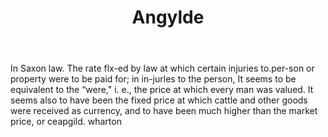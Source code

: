 ---
title: Angylde
letter: A
permalink: "/definitions/angylde.html"
body: In Saxon law. The rate flx-ed by law at which certain injuries to.per-son or
  property were to be paid for; in in-jurles to the person, It seems to be equivalent
  to the “were," i. e., the price at which every man was valued. It seems also to
  have been the fixed price at which cattle and other goods were received as currency,
  and to have been much higher than the market price, or ceapgild. wharton
published_at: '2018-07-07'
source: Black's Law Dictionary
layout: post
---